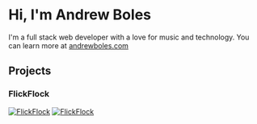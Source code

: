# Hi, I'm Andrew Boles

I'm a full stack web developer with a love for music and technology. You can learn more at [andrewboles.com](https://andrewboles.com)

## Projects

### FlickFlock
[![FlickFlock](https://s3.us-central-1.wasabisys.com/gitprofile/f1.PNG)](https://github.com/andrewboles/flickflock)                                                            [![FlickFlock](https://s3.us-central-1.wasabisys.com/gitprofile/f3.PNG)](https://github.com/andrewboles/flickflock)
